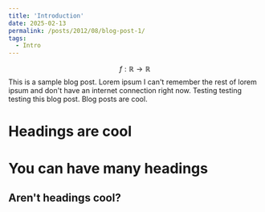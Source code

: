 ```yaml
---
title: 'Introduction'
date: 2025-02-13
permalink: /posts/2012/08/blog-post-1/
tags:
  - Intro
---
```


$$ f: \mathbb{R} \rightarrow \mathbb{R} $$
This is a sample blog post. Lorem ipsum I can't remember the rest of lorem ipsum and don't have an internet connection right now. Testing testing testing this blog post. Blog posts are cool.

Headings are cool
======

You can have many headings
======

Aren't headings cool?
------